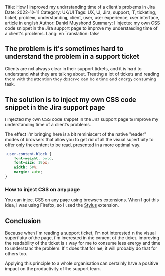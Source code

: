 Title: How I improved my understanding time of a client's problems in Jira
Date: 2022-10-11
Category: UX/UI
Tags: UX, UI, Jira, support, IT, ticketing, ticket, problem, understanding, client, user, user experience, user interface, article in english
Author: Daniel Muyshond
Summary: I injected my own CSS code snippet in the Jira support page to improve my understanding time of a client's problems.
Lang: en
Translation: false


## The problem is it's sometimes hard to understand the problem in a support ticket

Clients are not always clear in their support tickets, and it is hard to understand what they are talking about.
Treating a lot of tickets and reading them with the attention they deserve can be a time and energy consuming task.

## The solution is to inject my own CSS code snippet in the Jira support page

I injected my own CSS code snippet in the Jira support page to improve my understanding time of a client's problems.

The effect I'm bringing here is a bit reminiscent of the native "reader" modes of browsers that allow you to get rid of all the visual superfluity to offer only the content to be read, presented in a more optimal way.

```css
.user-content-block {
    font-weight: bold;
    font-size: 19px;
    width: 50%;
    margin: auto;
}
```

### How to inject CSS on any page

You can inject CSS on any page using browsers extensions.
When I got this idea, I was using Firefox, so I used the [Stylus](https://addons.mozilla.org/en-US/firefox/addon/styl-us/) extension.

## Conclusion

Because when I'm reading a support ticket, I'm not interested in the visual superfluity of the page, I'm interested in the content of the ticket.
Improving the readability of the ticket is a way for me to consume less energy and time to understand the problem.
If it does that for me, it will probably do that for others too.

Applying this principle to a whole organisation can certainly have a positive impact on the productivity of the support team.
